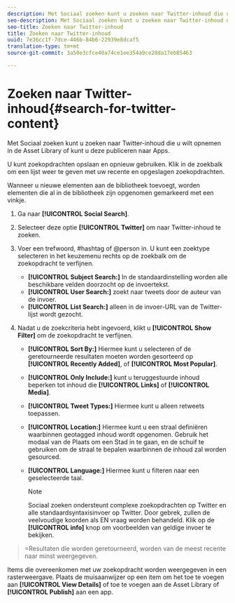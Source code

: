 ```yaml
---
description: Met Sociaal zoeken kunt u zoeken naar Twitter-inhoud die u wilt opnemen in de Asset Library of kunt u deze publiceren naar Apps.
seo-description: Met Sociaal zoeken kunt u zoeken naar Twitter-inhoud die u wilt opnemen in de Asset Library of kunt u deze publiceren naar Apps.
seo-title: Zoeken naar Twitter-inhoud
title: Zoeken naar Twitter-inhoud
uuid: 7e36cc1f-7dce-446b-84b6-22939e8dcaf5
translation-type: tm+mt
source-git-commit: 3a50e3cfce40a74ce1ee354a9ce28da17eb85463

---
```



# Zoeken naar Twitter-inhoud{#search-for-twitter-content}

Met Sociaal zoeken kunt u zoeken naar Twitter-inhoud die u wilt opnemen in de Asset Library of kunt u deze publiceren naar Apps.

U kunt zoekopdrachten opslaan en opnieuw gebruiken. Klik in de zoekbalk om een lijst weer te geven met uw recente en opgeslagen zoekopdrachten.

Wanneer u nieuwe elementen aan de bibliotheek toevoegt, worden elementen die al in de bibliotheek zijn opgenomen gemarkeerd met een vinkje.

1. Ga naar **[!UICONTROL Social Search]**.
1. Selecteer deze optie **[!UICONTROL Twitter]** om naar Twitter-inhoud te zoeken.
1. Voer een trefwoord, #hashtag of @person in. U kunt een zoektype selecteren in het keuzemenu rechts op de zoekbalk om de zoekopdracht te verfijnen.

   * **[!UICONTROL Subject Search:]** In de standaardinstelling worden alle beschikbare velden doorzocht op de invoertekst.
   * **[!UICONTROL User Search:]** zoekt naar tweets door de auteur van de invoer.
   * **[!UICONTROL List Search:]** alleen in de invoer-URL van de Twitter-lijst wordt gezocht.

1. Nadat u de zoekcriteria hebt ingevoerd, klikt u **[!UICONTROL Show Filter]** om de zoekopdracht te verfijnen.

   * **[!UICONTROL Sort By:]** Hiermee kunt u selecteren of de geretourneerde resultaten moeten worden gesorteerd op **[!UICONTROL Recently Added]**, of **[!UICONTROL Most Popular]**.

   * **[!UICONTROL Only Include:]** kunt u teruggestuurde inhoud beperken tot inhoud die **[!UICONTROL Links]** of **[!UICONTROL Media]**.

   * **[!UICONTROL Tweet Types:]** Hiermee kunt u alleen retweets toepassen.
   * **[!UICONTROL Location:]** Hiermee kunt u een straal definiëren waarbinnen geotagged inhoud wordt opgenomen. Gebruik het modaal van de Plaats om een Stad in te gaan, en de schuif te gebruiken om de straal te bepalen waarbinnen de inhoud zal worden gesourced.
   * **[!UICONTROL Language:]** Hiermee kunt u filteren naar een geselecteerde taal.

      >[!NOTE]
      >
      >Sociaal zoeken ondersteunt complexe zoekopdrachten op Twitter en alle standaardsyntaxisinvoer op Twitter. Door gebrek, zullen de veelvoudige koorden als EN vraag worden behandeld. Klik op de **[!UICONTROL info]** knop om voorbeelden van geldige invoer te bekijken.

>=Resultaten die worden geretourneerd, worden van de meest recente naar minst weergegeven.

Items die overeenkomen met uw zoekopdracht worden weergegeven in een rasterweergave. Plaats de muisaanwijzer op een item om het toe te voegen aan **[!UICONTROL View Details]** of toe te voegen aan de Asset Library of **[!UICONTROL Publish]** aan een app.